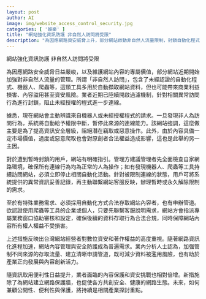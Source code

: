 ```yaml
---
layout: post
author: AI
image: img/website_access_control_security.jpg
categories: [ '娛樂' ]
title: "網站強化資訊防護 非自然人訪問將受限"
description: "為因應網路資安威脅上升，部分網站啟動非自然人流量限制，封鎖自動化程式、爬蟲等未經授權訪問。業者提供申請管道，保障合法存取需求，同時維護內容價值與資安，推動網路生態健康發展。"
---
```

網站強化資訊防護 非自然人訪問將受限

為因應網路安全威脅日益嚴峻，以及維護網站內容的專屬價值，部分網站近期開始加強對非自然人流量的管理。所謂「非自然人訪問」，包含了未經認證的自動化程式、機器人、爬蟲等，這類工具多用於自動擷取網站資料，但也可能帶來商業利益損害、內容盜用甚至資安風險。業者近期已陸續開啟過濾機制，針對相關異常訪問行為進行封鎖，阻止未經授權的程式進一步連線。

據悉，現在網站會主動辨識來自機器人或未經授權程式的請求。一旦發現非人為訪問行為，系統將自動給予權限中斷，暫停此來源的連線能力。該網站強調，這麼做主要是為了提高資訊安全層級，阻絕潛在竊取或惡意操作。此外，由於內容具備一定市場價值，過度或惡意爬取也會對原創者合法權益造成影響，這也是此舉的另一主因。

對於遭到暫時封鎖的用戶，網站有明確指引。管理方建議管理者先全面檢查自家網路環境，確保所有連線行為均為正常的人為操作；如有發現機器人、爬蟲等工具持續訪問網站，必須立即停止相關自動化活動。針對被限制連線的狀態，用戶可將系統提供的異常資訊妥善記錄，再主動聯繫網站客服反映，辦理暫時或永久解除限制的需求。

至於有特殊業務需求、必須採用自動化方式合法存取網站內容者，也有申辦管道。欲認證使用爬蟲等工具的企業或個人，只要先聯繫客服說明需求，網站方會指派專屬業務窗口協助審核和設定，確保後續的資料存取行為合法合規，同時保障網站內容所有權人權益不受損害。

上述措施反映出台灣網站經營者對數位資安和著作權益的高度重視。隨著網路資訊化進程加速，網站內容管理與安全防護成為普遍需求。業內分析人士認為，加强管制不同來源的存取流量、建立清晰申請管道，既可減少資料被濫用風險，也有助於產業正向發展與內容創新活力。

隨資訊取用便利性日益提升，業者面臨的內容保護和資安挑戰也相對倍增。新措施除了為網站建立網路保護牆，也促使各方共創安全、健康的網路生態。未來，如何兼顧公開性、便利性與保護，將持續是相關產業探討重點。